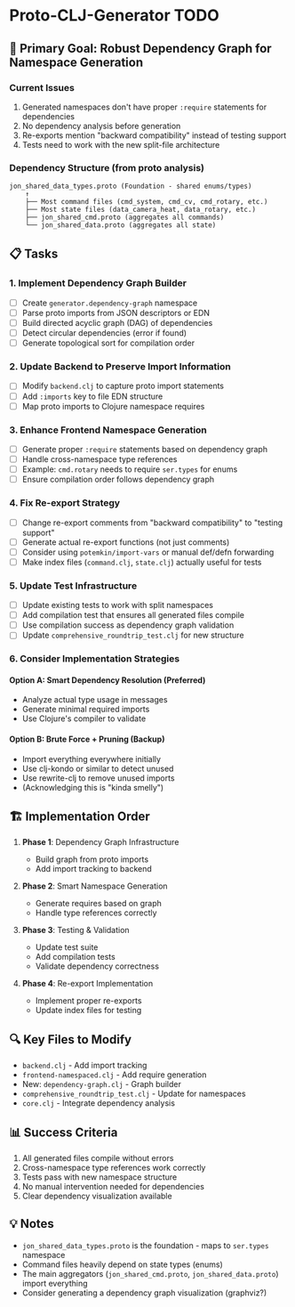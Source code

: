 # Proto-CLJ-Generator TODO

## 🎯 Primary Goal: Robust Dependency Graph for Namespace Generation

### Current Issues
1. Generated namespaces don't have proper `:require` statements for dependencies
2. No dependency analysis before generation
3. Re-exports mention "backward compatibility" instead of testing support
4. Tests need to work with the new split-file architecture

### Dependency Structure (from proto analysis)
```
jon_shared_data_types.proto (Foundation - shared enums/types)
    ↑
    ├── Most command files (cmd_system, cmd_cv, cmd_rotary, etc.)
    ├── Most state files (data_camera_heat, data_rotary, etc.)
    ├── jon_shared_cmd.proto (aggregates all commands)
    └── jon_shared_data.proto (aggregates all state)
```

## 📋 Tasks

### 1. Implement Dependency Graph Builder
- [ ] Create `generator.dependency-graph` namespace
- [ ] Parse proto imports from JSON descriptors or EDN
- [ ] Build directed acyclic graph (DAG) of dependencies
- [ ] Detect circular dependencies (error if found)
- [ ] Generate topological sort for compilation order

### 2. Update Backend to Preserve Import Information
- [ ] Modify `backend.clj` to capture proto import statements
- [ ] Add `:imports` key to file EDN structure
- [ ] Map proto imports to Clojure namespace requires

### 3. Enhance Frontend Namespace Generation
- [ ] Generate proper `:require` statements based on dependency graph
- [ ] Handle cross-namespace type references
- [ ] Example: `cmd.rotary` needs to require `ser.types` for enums
- [ ] Ensure compilation order follows dependency graph

### 4. Fix Re-export Strategy
- [ ] Change re-export comments from "backward compatibility" to "testing support"
- [ ] Generate actual re-export functions (not just comments)
- [ ] Consider using `potemkin/import-vars` or manual def/defn forwarding
- [ ] Make index files (`command.clj`, `state.clj`) actually useful for tests

### 5. Update Test Infrastructure
- [ ] Update existing tests to work with split namespaces
- [ ] Add compilation test that ensures all generated files compile
- [ ] Use compilation success as dependency graph validation
- [ ] Update `comprehensive_roundtrip_test.clj` for new structure

### 6. Consider Implementation Strategies

#### Option A: Smart Dependency Resolution (Preferred)
- Analyze actual type usage in messages
- Generate minimal required imports
- Use Clojure's compiler to validate

#### Option B: Brute Force + Pruning (Backup)
- Import everything everywhere initially
- Use clj-kondo or similar to detect unused
- Use rewrite-clj to remove unused imports
- (Acknowledging this is "kinda smelly")

## 🏗️ Implementation Order

1. **Phase 1**: Dependency Graph Infrastructure
   - Build graph from proto imports
   - Add import tracking to backend

2. **Phase 2**: Smart Namespace Generation
   - Generate requires based on graph
   - Handle type references correctly

3. **Phase 3**: Testing & Validation
   - Update test suite
   - Add compilation tests
   - Validate dependency correctness

4. **Phase 4**: Re-export Implementation
   - Implement proper re-exports
   - Update index files for testing

## 🔍 Key Files to Modify

- `backend.clj` - Add import tracking
- `frontend-namespaced.clj` - Add require generation
- New: `dependency-graph.clj` - Graph builder
- `comprehensive_roundtrip_test.clj` - Update for namespaces
- `core.clj` - Integrate dependency analysis

## 📊 Success Criteria

1. All generated files compile without errors
2. Cross-namespace type references work correctly
3. Tests pass with new namespace structure
4. No manual intervention needed for dependencies
5. Clear dependency visualization available

## 💡 Notes

- `jon_shared_data_types.proto` is the foundation - maps to `ser.types` namespace
- Command files heavily depend on state types (enums)
- The main aggregators (`jon_shared_cmd.proto`, `jon_shared_data.proto`) import everything
- Consider generating a dependency graph visualization (graphviz?)